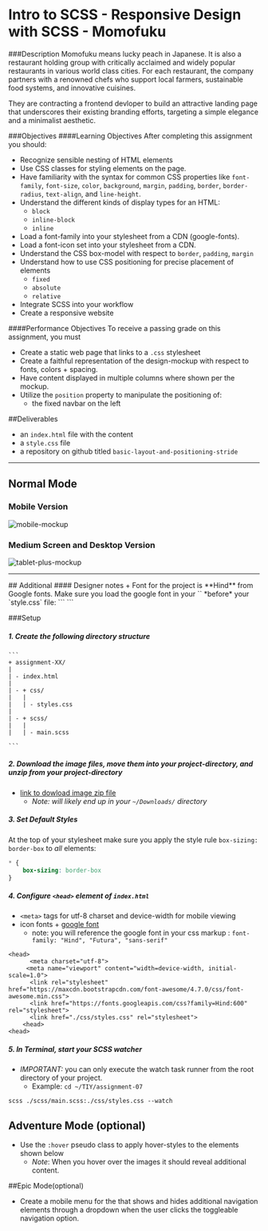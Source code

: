 # Intro to SCSS - Responsive Design with SCSS - Momofuku 

###Description
Momofuku means lucky peach in Japanese. It is also a restaurant holding group with critically acclaimed and widely popular restaurants in various world class cities. For each restaurant, the company partners with a renowned chefs who support local farmers, sustainable food systems, and innovative cuisines.

They are contracting a frontend devloper to build an attractive landing page that underscores their existing branding efforts, targeting a simple elegance and a minimalist aesthetic. 	

###Objectives
####Learning Objectives
After completing this assignment you should:
- Recognize sensible nesting of HTML elements
- Use CSS classes for styling elements on the page.
- Have familiarity with the syntax for common CSS properties like `font-family`, `font-size`, `color`, `background`, `margin`, `padding`, `border`, `border-radius`, `text-align`, and `line-height`.
- Understand the different kinds of display types for an HTML:
  + `block`
  + `inline-block`
  + `inline`
- Load a font-family into your stylesheet from a CDN (google-fonts).
- Load a font-icon set into your stylesheet from a CDN. 
- Understand the CSS box-model with respect to `border`, `padding`, `margin`
- Understand how to use CSS positioning for precise placement of elements
  + `fixed`
  + `absolute`
  + `relative`
- Integrate SCSS into your workflow
- Create a responsive website

####Performance Objectives
To receive a passing grade on this assignment, you must
- Create a static web page that links to a `.css` stylesheet
- Create a faithful representation of the design-mockup with respect to fonts, colors + spacing.
- Have content displayed in multiple columns where shown per the mockup.
- Utilize the `position` property to manipulate the positioning of: 
  + the fixed navbar on the left

##Deliverables
- an `index.html` file with the content
- a `style.css` file
- a repository on github titled `basic-layout-and-positioning-stride`

<hr>

## Normal Mode

### Mobile Version
![mobile-mockup](./mockups/demo-mobile.gif)

### Medium Screen and Desktop Version
![tablet-plus-mockup](./mockups/demo-tablet-plus.gif)


<hr>
## Additional
#### Designer notes
+ Font for the project is **Hind** from Google fonts. Make sure you load the google font in your `<head/>` *before* your `style.css` file:
  ```
  <link href="https://fonts.googleapis.com/css?family=Hind:600" rel="stylesheet">
  ```


###Setup
##### 1. Create the following directory structure
	```
	+ assignment-XX/
	|
	| - index.html
	|
	| - + css/
	|   | 
	|   | - styles.css
	|
	| - + scss/
	|   | 
	|   | - main.scss

	```

##### 2. Download the image files, move them into your project-directory, and unzip from your project-directory
  - [link to dowload image zip file](./images-momofuku.zip)
    - *Note: will likely end up in your `~/Downloads/` directory*


##### 3. Set Default Styles
At the top of your stylesheet make sure you apply the style rule `box-sizing: border-box` to *all* elements:

```css
* {
    box-sizing: border-box
}
```

##### 4. Configure `<head>` element of `index.html`
- `<meta>` tags for utf-8 charset and device-width for mobile viewing
- icon fonts + [google font](https://fonts.google.com/)
  - note: you will reference the google font in your css markup : `font-family: "Hind", "Futura", "sans-serif"`
```
<head>	
	  <meta charset="utf-8">
     <meta name="viewport" content="width=device-width, initial-scale=1.0">
	  <link rel="stylesheet" href="https://maxcdn.bootstrapcdn.com/font-awesome/4.7.0/css/font-awesome.min.css">
	  <link href="https://fonts.googleapis.com/css?family=Hind:600" rel="stylesheet">
	  <link href="./css/styles.css" rel="stylesheet">
	<head>
<head>
```

##### 5. In Terminal, start your SCSS watcher
+ *IMPORTANT:* you can only execute the watch task runner from the root directory of your project.
  - Example: `cd ~/TIY/assignment-07`
```
scss ./scss/main.scss:./css/styles.css --watch
```


## Adventure Mode (optional)
+ Use the `:hover` pseudo class to apply hover-styles to the elements shown below 
   + *Note*: When you hover over the images it should reveal additional content.




##Epic Mode(optional)

+ Create a mobile menu for the that shows and hides additional navigation elements through a dropdown when the user clicks the toggleable navigation option.